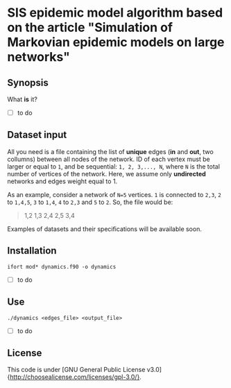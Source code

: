 # SIS epidemic model algorithm based on the article "Simulation of Markovian epidemic models on large networks"

## Synopsis

What **is** it?

- [ ] to do

## Dataset input

All you need is a file containing the list of **unique** edges (__in__ and __out__, two collumns) between all nodes of the network. ID of each vertex must be larger or equal to `1`, and be sequential: `1, 2, 3,..., N`, where `N` is the total number of vertices of the network. Here, we assume only __undirected__ networks and edges weight equal to 1.

As an example, consider a network of `N=5` vertices. `1` is connected to `2,3`, `2` to `1,4,5`, `3` to `1,4`, `4` to `2,3` and `5` to `2`. So, the file would be:

>1,2
>1,3
>2,4
>2,5
>3,4

Examples of datasets and their specifications will be available soon.

## Installation

``ifort mod* dynamics.f90 -o dynamics``

- [ ] to do

## Use

``./dynamics <edges_file> <output_file>``

- [ ] to do

## License

This code is under [GNU General Public License v3.0]{http://choosealicense.com/licenses/gpl-3.0/}.
